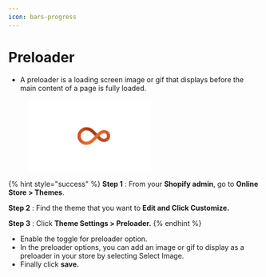 ```yaml
---
icon: bars-progress
---
```


# Preloader

* A preloader is a loading screen image or gif that displays before the main content of a page is fully loaded.

<div data-full-width="true"><figure><img src="../.gitbook/assets/preloader.gif" alt="" width="245"><figcaption></figcaption></figure></div>

{% hint style="success" %}
**Step 1** : From your **Shopify admin**, go to **Online Store > Themes**.

**Step 2** : Find the theme that you want to **Edit and Click Customize.**

**Step 3** : Click **Theme Settings > Preloader.**
{% endhint %}

* Enable the toggle for  preloader option.
* In the preloader options, you can add an image or gif to display as a preloader in your store by selecting Select Image.
* Finally click **save.**

<figure><img src="../.gitbook/assets/preloader-01.avif" alt=""><figcaption></figcaption></figure>
